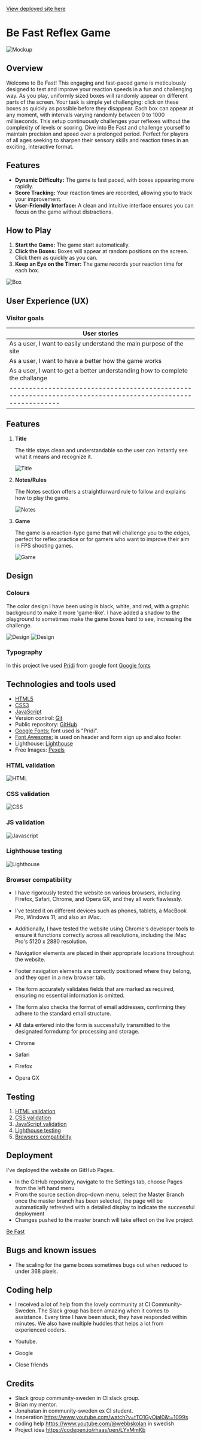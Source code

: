 [View deployed site here](https://odmarken.github.io/BeFast/)

# Be Fast Reflex Game

![Mockup](./assets/images/mockup.png)

## Overview
Welcome to Be Fast! This engaging and fast-paced game is meticulously designed to test and improve your reaction speeds in a fun and challenging way. As you play, uniformly sized boxes will randomly appear on different parts of the screen. Your task is simple yet challenging: click on these boxes as quickly as possible before they disappear. Each box can appear at any moment, with intervals varying randomly between 0 to 1000 milliseconds. This setup continuously challenges your reflexes without the complexity of levels or scoring. Dive into Be Fast and challenge yourself to maintain precision and speed over a prolonged period. Perfect for players of all ages seeking to sharpen their sensory skills and reaction times in an exciting, interactive format.

## Features
- **Dynamic Difficulty:** The game is fast paced, with boxes appearing more rapidly.
- **Score Tracking:** Your reaction times are recorded, allowing you to track your improvement.
- **User-Friendly Interface:** A clean and intuitive interface ensures you can focus on the game without distractions.

## How to Play
1. **Start the Game:** The game start automatically.
2. **Click the Boxes:** Boxes will appear at random positions on the screen. Click them as quickly as you can.
3. **Keep an Eye on the Timer:** The game records your reaction time for each box.

![Box](./assets/images/Object.png)


## User Experience (UX) 


### Visitor goals

| **User stories**                                                                                          |
|-----------------------------------------------------------------------------------------------------------|
| As a user, I want to easily understand the main purpose of the site                                       |
| As a user, I want to have a better how the game works                                                     |
| As a user, I want to get a better understanding how to complete the challange                             |
|-----------------------------------------------------------------------------------------------------------|

## Features



1.	**Title**  
    
    The title stays clean and understandable so the user can instantly see what it means and recognize it.

    ![Title](./assets/images/heading.png)

2.	**Notes/Rules**  

     The Notes section offers a straightforward rule to follow and explains how to play the game.
   
    
    ![Notes](./assets/images/notes.png)

3.	**Game**  
    
    The game is a reaction-type game that will challenge you to the edges, perfect for reflex practice or for gamers who want to improve their aim in FPS shooting games.

    ![Game](./assets/images/game.png)

## Design


### Colours

The color design I have been using is black, white, and red, with a graphic background to make it more 'game-like'. I have added a shadow to the playground to sometimes make the game boxes hard to see, increasing the challenge.

![Design](./assets/images/design.png)
![Design](./assets/images/design2.png)

### Typography

In this project Ive used [Pridi](https://fonts.google.com/specimen/Pridi)
from google font [Google fonts](https://fonts.google.com/)

## Technologies and tools used

- [HTML5](https://en.wikipedia.org/wiki/HTML5)
- [CSS3](https://en.wikipedia.org/wiki/CSS)
- [JavaScript](https://it.wikipedia.org/wiki/JavaScript)
- Version control: [Git](https://git-scm.com/)
- Public repository: [GitHub](https://github.com/)
- [Google Fonts:](https://fonts.google.com/) font used is "Pridi".
- [Font Awesome:](https://fontawesome.com/) is used on header and form sign up and also footer.
- Lighthouse: [Lighthouse](https://developer.chrome.com/docs/lighthouse/overview/)
- Free Images: [Pexels](https://www.pexels.com/search/website%20background/)

### HTML validation

![HTML](./assets/images/htmlvali.png)

### CSS validation

![CSS](./assets/images/cssvali.png)

### JS validation 

![Javascript](./assets/images/jsvali.png)

### Lighthouse testing

![Lighthouse](./assets/images/SEO.png)


### Browser compatibility

- I have rigorously tested the website on various browsers, including Firefox, Safari, Chrome, and Opera GX, and they all work flawlessly.
- I've tested it on different devices such as phones, tablets, a MacBook Pro, Windows 11, and also an iMac.
- Additionally, I have tested the website using Chrome's developer tools to ensure it functions correctly across all resolutions, including the iMac Pro's 5120 x 2880 resolution.
- Navigation elements are placed in their appropriate locations throughout the website.
- Footer navigation elements are correctly positioned where they belong, and they open in a new browser tab.
- The form accurately validates fields that are marked as required, ensuring no essential information is omitted.
- The form also checks the format of email addresses, confirming they adhere to the standard email structure.
- All data entered into the form is successfully transmitted to the designated formdump for processing and storage.

- Chrome
- Safari
- Firefox
- Opera GX

## Testing

1. [HTML validation](#html-validation)
2. [CSS validation](#css-validation)
3. [JavaScript validation](#js-validation)
4. [Lighthouse testing](#lighthouse-testing)
5. [Browsers compatibility](#browser-compatibility)

## Deployment

I've deployed the website on GitHub Pages.

- In the GitHub repository, navigate to the Settings tab, choose Pages from the left hand menu 
- From the source section drop-down menu, select the Master Branch once the master branch has been selected, the page will be automatically refreshed with a detailed display to indicate the successful deployment
- Changes pushed to the master branch will take effect on the live project


[Be Fast](https://odmarken.github.io/BeFast/) 

## Bugs and known issues

- The scaling for the game boxes sometimes bugs out when reduced to under 368 pixels.

## Coding help

- I received a lot of help from the lovely community at CI Community-Sweden. The Slack group has been amazing when it comes to assistance. Every time I have been stuck, they have responded within minutes. We also have multiple huddles that helps a lot from experienced coders.

- Youtube.
- Google
- Close friends

## Credits

- Slack group community-sweden in CI slack group.
- Brian my mentor.
- Jonahatan in community-sweden ex CI student.
- Insperation https://www.youtube.com/watch?v=tTO1GyOjaI0&t=1099s 
- coding help https://www.youtube.com/@webbskolan in swedish
- Project idea https://codepen.io/rhaas/pen/LYxMmKb 



